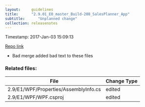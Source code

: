 ```yaml
---
layout:     guidelines
title:      "2.9.01_E0_master_Build-208_SalesPlanner_App"
subtitle:      "Unplanned change"
collection: releasenotes
---
```


Timestamp: 2017-Jan-03 15:09:13

[Repo link](https://exceedrasoftware.visualstudio.com/_git/Product%20%28Documentation%29%20GIT/commit/7023120ee6e53a9ce7969bac3d8a71c58ded6d27)

* Bad merge added bad text to these files


### Related files:

File | Change Type
-------------------------------- | ------------
2.9/E1/WPF/Properties/AssemblyInfo.cs | edited
2.9/E1/WPF/WPF.csproj | edited
